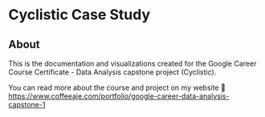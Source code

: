 # Cyclistic Case Study

## About 
This is the documentation and visualizations created for the Google Career Course Certificate - Data Analysis capstone project (Cyclistic).

You can read more about the course and project on my website 
🔗 https://www.coffeeaje.com/portfolio/google-career-data-analysis-capstone-1
